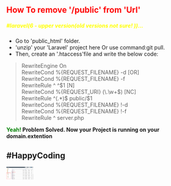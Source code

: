 <h2 style="color:red">How To remove '/public' from 'Url'</h2>
<h5 style="color:yellow;">#laravel(6 - upper version(old versions not sure! ))...</h5>

<ul>
   	<li>Go to 'public_html' folder.</li>
	<li>'unzip' your 'Laravel' project here Or use command:git pull.</li>
	<li>Then, create an '.htaccess'file and write the below code:</li>
</ul>
<blockquote>
 RewriteEngine On </br>
 RewriteCond %{REQUEST_FILENAME} -d [OR] </br>
 RewriteCond %{REQUEST_FILENAME} -f </br>
 RewriteRule ^ ^$1 [N] </br>
 RewriteCond %{REQUEST_URI} (\.\w+$) [NC] </br>
 RewriteRule ^(.*)$ public/$1  </br>
 RewriteCond %{REQUEST_FILENAME} !-d </br>
 RewriteCond %{REQUEST_FILENAME} !-f </br>
 RewriteRule ^ server.php </br>
</blockquote>

<p><strong><span style="color:green;">Yeah!</span> Problem Solved. Now your Project is running on your domain.extention</strong></p>
<h2> #HappyCoding </h2>
<img src="Screenshot_2.png" width="70">
